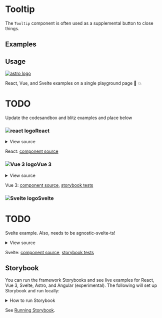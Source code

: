 # Tooltip

The `Tooltip` component is often used as a supplemental button to close things.

<div class="mbs24"></div>

## Examples

<div class="mbe24"></div>

<TooltipsExamples />

<script setup>
import TooltipsExamples from '../../components/TooltipsExamples.vue'
import { Alert } from "agnostic-vue";
</script>

<div class="mbe32"></div>

## Usage

<div class="flex items-center mbs40 mbe24">
  <a href="https://astro.build/" class="astro-logo-usage-wrap" target="_blank"><img class="astro-logo-usage" src="/images/astro-logo-light.svg" alt="astro logo"></a>
  <p class="mis16">React, Vue, and Svelte examples on a single playground page 🚀 💥</p>
</div>


<div class="mbs32 mbe32">
  <h1>TODO</h1>
  <p>Update the codesandbox and blitz examples and place below</p>
</div>

<div class="playgrounds flex mbe32">
  <!-- <a class="btn btn-rounded" style="background-color: var(--agnostic-dark); color: var(--agnostic-light)" href="https://codesandbox.io/s/github/AgnosticUI/agnosticui/tree/master/playgrounds/Tooltip?file=/README.md" target="_blank">
    <img src="/images/codesandbox.svg" alt="codesandbox logo" class="mie8"> View in CodeSandbox
  </a>
  <a class="btn btn-rounded" style="background-color: var(--agnostic-primary); color: var(--agnostic-light)" href="https://stackblitz.com/github/AgnosticUI/agnosticui/tree/master/playgrounds/Tooltip?file=/README.md" target="_blank">
    <img src="/images/stackblitz.svg" alt="Stackblitz logo" class="mie4"> View in Stackblitz
  </a> -->
</div>

<div class="flex">
  <h3 id="react" tabindex="-1">
    <img src="/images/React-icon.svg" alt="react logo">React
  </h3>
</div>

<details class="disclose disclose-bordered">
<summary class="disclose-title">View source</summary>

```jsx
import "agnostic-react/dist/common.min.css";
import "agnostic-react/dist/esm/index.css";
import { Tooltip } from "agnostic-react";
export const YourComponent = () => (
  <div class="text-center tooltips-container">
    <section class="mbs56 mbe40 flex-inline justify-between w-100">
      <Tooltip placement="top-start" label="Tooltip hover text…">
        <span className='demo-tooltip'>Tooltip (top-start). Hover me!</span>
      </Tooltip>
      <Tooltip placement="top" label="Tooltip hover text…">
        <span className='demo-tooltip'>Tooltip (top). Hover me!</span>
      </Tooltip>
      <Tooltip placement="top-right" label="Tooltip hover text…">
        <span className='demo-tooltip'>Tooltip (top-right). Hover me!</span>
      </Tooltip>
    </section>
    <section
      class="flex flex-column items-center"
      style={{gap: 'var(--fluid-18)'}}
    >
      <Tooltip placement="left-start" label="Tooltip hover text…">
        <span className='demo-tooltip'>Tooltip (left-start). Hover me!</span>
      </Tooltip>
      <Tooltip placement="left" label="Tooltip hover text…">
        <span className='demo-tooltip'>Tooltip (left). Hover me!</span>
      </Tooltip>
      <Tooltip placement="left-end" label="Tooltip hover text…">
        <span className='demo-tooltip'>Tooltip (left-end). Hover me!</span>
      </Tooltip>
      <Tooltip placement="right-start" label="Tooltip hover text…">
        <span className='demo-tooltip'>Tooltip (right-start). Hover me!</span>
      </Tooltip>
      <Tooltip placement="right" label="Tooltip hover text…">
        <span className='demo-tooltip'>Tooltip (right). Hover me!</span>
      </Tooltip>
      <Tooltip placement="right-end" label="Tooltip hover text…">
        <span className='demo-tooltip'>Tooltip (right-end). Hover me!</span>
      </Tooltip>
    </section>
    <section class="mbs56 mbe40 flex-inline justify-between w-100">
      <Tooltip placement="bottom-start" label="Tooltip hover text…">
        <span className='demo-tooltip'>Tooltip (bottom-start). Hover me!</span>
      </Tooltip>
      <Tooltip placement="bottom" label="Tooltip hover text…">
        <span className='demo-tooltip'>Tooltip (bottom). Hover me!</span>
      </Tooltip>
      <Tooltip placement="bottom-end" label="Tooltip hover text…">
        <span className='demo-tooltip'>Tooltip (bottom-end). Hover me!</span>
      </Tooltip>
    </section>
  </div>
)
```
</details>

React: [component source](https://github.com/AgnosticUI/agnosticui/blob/master/agnostic-react/src/Tooltip.tsx)

<div class="mbe32"></div>

<div class="flex">
  <h3 id="vue-3" tabindex="-1">
    <img src="/images/Vue-icon.svg" alt="Vue 3 logo">Vue 3
  </h3>
</div>

<details class="disclose disclose-bordered">
<summary class="disclose-title">View source</summary>

```vue
<script>
import "agnostic-vue/dist/common.min.css";
import "agnostic-vue/dist/index.css";
import { Tooltip } from "agnostic-vue";
</script>
<template>
  <div class="tooltips-container">
    <section class="mbs56 mbe40 flex-inline justify-between w-100">
      <Tooltip placement="top-start">
        Tooltip top-start
        <template #content>This is the tooltip content from named slot.</template>
      </Tooltip>
      <Tooltip placement="top">
        Tooltip top
        <template #content>This is the tooltip content from named slot.</template>
      </Tooltip>
      <Tooltip placement="top-end">
        Tooltip top-end
        <template #content>This is the tooltip content from named slot.</template>
      </Tooltip>
    </section>
    <section
      class="flex flex-column items-center"
      style="gap: var(--fluid-18);"
    >
      <Tooltip placement="left-start">
        Tooltip left-start
        <template #content>This is the tooltip content from named slot.</template>
      </Tooltip>
      <Tooltip placement="left">
        Tooltip left
        <template #content>This is the tooltip content from named slot.</template>
      </Tooltip>
      <Tooltip placement="left-end">
        Tooltip left-end
        <template #content>This is the tooltip content from named slot.</template>
      </Tooltip>
      <Tooltip placement="right-start">
        Tooltip right-start
        <template #content>This is the tooltip content from named slot.</template>
      </Tooltip>
      <Tooltip placement="right">
        Tooltip right
        <template #content>This is the tooltip content from named slot.</template>
      </Tooltip>
      <Tooltip placement="right-end">
        Tooltip right-end
        <template #content>This is the tooltip content from named slot.</template>
      </Tooltip>
    </section>
    <section class="mbs56 mbe40 flex-inline justify-between w-100">
      <Tooltip placement="bottom-start">
        Tooltip bottom-start
        <template #content>This is the tooltip content from named slot.</template>
      </Tooltip>
      <Tooltip placement="bottom">
        Tooltip bottom
        <template #content>This is the tooltip content from named slot.</template>
      </Tooltip>
      <Tooltip placement="bottom-end">
        Tooltip bottom-end
        <template #content>This is the tooltip content from named slot.</template>
      </Tooltip>
    </section>
  </div>
</template>
```
</details>

Vue 3: [component source](https://github.com/AgnosticUI/agnosticui/blob/master/agnostic-vue/src/components/Tooltip.vue), [storybook tests](https://github.com/AgnosticUI/agnosticui/blob/master/agnostic-vue/src/stories/Tooltip.stories.js)

<div class="mbe24"></div>

<div class="flex">
  <h3 id="svelte" tabindex="-1">
    <img src="/images/Svelte-icon.svg" alt="Svelte logo">Svelte
  </h3>
</div>

<div class="mbs32 mbe32">
  <h1>TODO</h1>
  <p>Svelte example. Also, needs to be agnostic-svelte-ts!</p>
</div>
<details class="disclose disclose-bordered">
<summary class="disclose-title">View source</summary>

```html
<script>
  import 'agnostic-svelte/css/common.min.css';
  import { Tooltip } from "agnostic-svelte";
</script>
<div>
  <Tooltip />
  <Tooltip size="small">
  <Tooltip size="large">
  <Tooltip size="xlarge">
</div>
```
</details>

Svelte: [component source](https://github.com/AgnosticUI/agnosticui/blob/master/agnostic-svelte/src/lib/components/Tooltip/Tooltip.svelte), [storybook tests](https://github.com/AgnosticUI/agnosticui/blob/master/agnostic-svelte/src/lib/components/Tooltip/Tooltip.stories.js)

<div class="mbe24"></div>

## Storybook

You can run the framework Storybooks and see live examples for React, Vue 3, Svelte, Astro, and Angular (experimental). The following will set up Storybook and run locally:

<details class="mbs24 mbe24 disclose disclose-bordered">
<summary class="disclose-title">How to run Storybook</summary>

```shell
git clone git@github.com:AgnosticUI/agnosticui.git
cd agnosticui/<PACKAGE_NAME> && npm i # e.g. cd agnosticui/agnostic-react && npm i
npm run storybook
```
</details>

See [Running Storybook](https://github.com/AgnosticUI/agnosticui/blob/master/CONTRIBUTING.md#usage).
